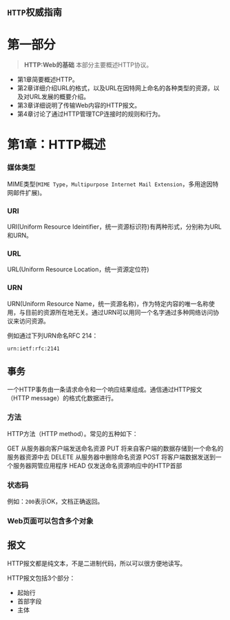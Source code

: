 `HTTP`权威指南
---

# 第一部分

> **HTTP:Web的基础**
> 本部分主要概述HTTP协议。

* 第1章简要概述HTTP。
* 第2章详细介绍URL的格式，以及URL在因特网上命名的各种类型的资源，以及对URL发展的概要介绍。
* 第3章详细说明了传输Web内容的HTTP报文。
* 第4章讨论了通过HTTP管理TCP连接时的规则和行为。

# 第1章：HTTP概述

### 媒体类型

MIME类型(`MIME Type`，`Multipurpose Internet Mail Extension`，多用途因特网邮件扩展)。

### URI

URI(Uniform Resource Ideintifier，统一资源标识符)有两种形式，分别称为URL和URN。

### URL

URL(Uniform Resource Location，统一资源定位符)

### URN

URN(Uniform Resource Name，统一资源名称)，作为特定内容的唯一名称使用，与目前的资源所在地无关。通过URN可以用同一个名字通过多种网络访问协议来访问资源。

例如通过下列URN命名RFC 214：

`urn:ietf:rfc:2141`

## 事务

一个HTTP事务由一条请求命令和一个响应结果组成。通信通过HTTP报文（HTTP message）的格式化数据进行。

### 方法

HTTP方法（HTTP method）。常见的五种如下：

GET     从服务器向客户端发送命名资源
PUT     将来自客户端的数据存储到一个命名的服务器资源中去
DELETE  从服务器中删除命名资源
POST    将客户端数据发送到一个服务器网管应用程序
HEAD    仅发送命名资源响应中的HTTP首部

### 状态码

例如：`200`表示OK，文档正确返回。

### Web页面可以包含多个对象

## 报文

HTTP报文都是纯文本，不是二进制代码，所以可以很方便地读写。

HTTP报文包括3个部分：

* 起始行
* 首部字段
* 主体
